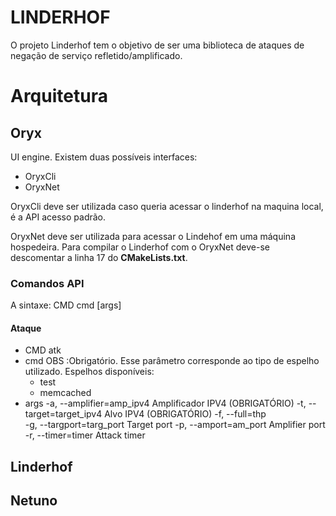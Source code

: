 # LINDERHOF  
  
O projeto Linderhof tem o objetivo de ser uma biblioteca de ataques de negação de serviço refletido/amplificado.  
  
  
# Arquitetura

## Oryx
UI engine.
Existem duas possíveis interfaces:

 - OryxCli
 - OryxNet

OryxCli deve ser utilizada caso queria acessar o linderhof na maquina local, é a API acesso padrão. 

OryxNet deve ser utilizada para acessar o Lindehof em uma máquina hospedeira. Para compilar o Linderhof com o OryxNet deve-se descomentar a linha 17 do **CMakeLists.txt**.

### Comandos API
A sintaxe:
CMD cmd [args]

#### Ataque
- CMD 
atk
- cmd
OBS :Obrigatório. Esse parâmetro corresponde ao tipo de espelho utilizado. 
Espelhos disponíveis:
	- test 	
	- memcached
- args
   -a, --amplifier=amp_ipv4   Amplificador IPV4 (OBRIGATÓRIO)
   -t, --target=target_ipv4   Alvo IPV4 (OBRIGATÓRIO)
  -f, --full=thp  
  -g, --targport=targ_port   Target port
  -p, --amport=am_port       Amplifier port
  -r, --timer=timer          Attack timer
  





## Linderhof

## Netuno
<!--stackedit_data:
eyJoaXN0b3J5IjpbLTIxNDA2MDQ0OTIsLTE0NzU1OTU2NjcsLT
QwOTI2MzY0NiwxNzA0NzExODE0LDcxNjI2Mzk0OCwtMTcwNzM0
NTUzNCw1MjIwMTM4MjgsLTk5MzIyNDU4Nl19
-->